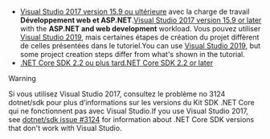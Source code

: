 * <span data-ttu-id="c07bb-101">[Visual Studio 2017 version 15.9 ou ultérieure](https://visualstudio.microsoft.com/downloads/) avec la charge de travail **Développement web et ASP.NET**.</span><span class="sxs-lookup"><span data-stu-id="c07bb-101">[Visual Studio 2017 version 15.9 or later](https://visualstudio.microsoft.com/downloads/) with the **ASP.NET and web development** workload.</span></span> <span data-ttu-id="c07bb-102">Vous pouvez utiliser [Visual Studio 2019](https://visualstudio.microsoft.com/downloads/?utm_medium=microsoft&utm_source=docs.microsoft.com&utm_campaign=inline+link&utm_content=download+vs2019), mais certaines étapes de création du projet diffèrent de celles présentées dans le tutoriel.</span><span class="sxs-lookup"><span data-stu-id="c07bb-102">You can use [Visual Studio 2019](https://visualstudio.microsoft.com/downloads/?utm_medium=microsoft&utm_source=docs.microsoft.com&utm_campaign=inline+link&utm_content=download+vs2019), but some project creation steps differ from what's shown in the tutorial.</span></span>
* [<span data-ttu-id="c07bb-103">.NET Core SDK 2.2 ou plus tard</span><span class="sxs-lookup"><span data-stu-id="c07bb-103">.NET Core SDK 2.2 or later</span></span>](https://dotnet.microsoft.com/download/dotnet-core)

> [!WARNING]
> <span data-ttu-id="c07bb-104">Si vous utilisez Visual Studio 2017, consultez le problème no 3124 dotnet/sdk pour plus d’informations sur les versions du Kit SDK .NET Core qui ne fonctionnent pas avec Visual Studio.</span><span class="sxs-lookup"><span data-stu-id="c07bb-104">If you use Visual Studio 2017, see [dotnet/sdk issue #3124](https://github.com/dotnet/sdk/issues/3124) for information about .NET Core SDK versions that don't work with Visual Studio.</span></span>
